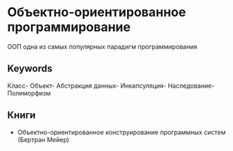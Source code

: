 # Объектно-ориентированное программирование
ООП одна из самых популярных парадигм программирования

## Keywords
Класс- Объект- Абстракция данных- Инкапсуляция- Наследование- Полиморфизм

## Книги
- Объектно-ориентированное конструирование программных систем (Бертран Мейер)

